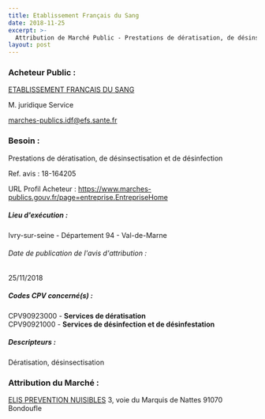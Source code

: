 ```yaml
---
title: Etablissement Français du Sang
date: 2018-11-25
excerpt: >-
  Attribution de Marché Public - Prestations de dératisation, de désinsectisation et de désinfection
layout: post
---
```


### Acheteur Public : 
<a href="/acheteur-34/siren-428822852"> ETABLISSEMENT FRANCAIS DU SANG</a><br/>

M. juridique Service

marches-publics.idf@efs.sante.fr



### Besoin :

Prestations de dératisation, de désinsectisation et de désinfection

Ref. avis : 18-164205

URL Profil Acheteur : https://www.marches-publics.gouv.fr/page=entreprise.EntrepriseHome

##### Lieu d'exécution :

Ivry-sur-seine - Département 94 - Val-de-Marne

###### Date de publication de l'avis d'attribution : 
25/11/2018

##### Codes CPV concerné(s) :
CPV90923000 - **Services de dératisation** <br/>
CPV90921000 - **Services de désinfection et de désinfestation** <br/>

##### Descripteurs :
Dératisation, désinsectisation <br/>

### Attribution du Marché :
<a href="/entreprise-258/siren-389530643"> ELIS PREVENTION NUISIBLES</a>    3, voie du Marquis de Nattes 91070 Bondoufle <br/>
